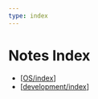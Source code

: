 ```yaml
---
type: index
---
```


# Notes Index

- [[OS/index]]
- [[development/index]]

[//begin]: # "Autogenerated link references for markdown compatibility"
[OS/index]: OS/index.md "Operating System Index"
[development/index]: development/index.md "Development Index"
[//end]: # "Autogenerated link references"
